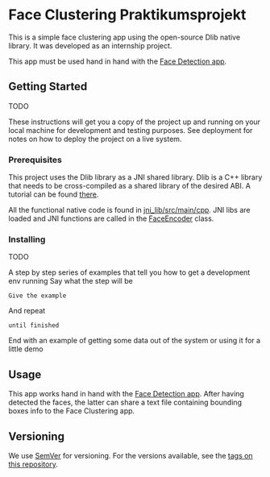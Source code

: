 # Face Clustering Praktikumsprojekt

This is a simple face clustering app using the open-source Dlib native library.
It was developed as an internship project.

This app must be used hand in hand with the [Face Detection app](https://evcs.photoprintit.lan/maic/face-detection-praktikumsprojekt).

## Getting Started

TODO

These instructions will get you a copy of the project up and running on your local machine for development and testing purposes. See deployment for notes on how to deploy the project on a live system.

### Prerequisites

This project uses the Dlib library as a JNI shared library.
Dlib is a C++ library that needs to be cross-compiled as a shared library of the desired ABI.
A tutorial can be found [there](https://tech.pic-collage.com/face-landmarks-detection-in-your-android-app-part-2-ae049a4ac0d1).

All the functional native code is found in [jni_lib/src/main/cpp](https://evcs.photoprintit.lan/maic/face-clustering-praktikumsprojekt/tree/master/jni_dlib/src/main/cpp).
JNI libs are loaded and JNI functions are called in the [FaceEncoder](https://evcs.photoprintit.lan/maic/face-clustering-praktikumsprojekt/blob/master/jni_dlib/src/main/java/com/debutler/jni/dlib/FaceEncoder.java) class.

### Installing

TODO

A step by step series of examples that tell you how to get a development env running
Say what the step will be

```
Give the example
```

And repeat

```
until finished
```

End with an example of getting some data out of the system or using it for a little demo

## Usage

This app works hand in hand with the [Face Detection app](https://evcs.photoprintit.lan/maic/face-detection-praktikumsprojekt).
After having detected the faces, the latter can share a text file containing bounding boxes info to the Face Clustering app.

## Versioning

We use [SemVer](http://semver.org/) for versioning. For the versions available, see the [tags on this repository](https://github.com/your/project/tags). 
